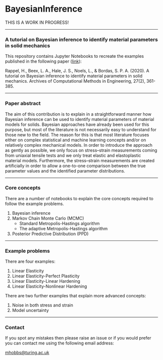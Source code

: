 # BayesianInference

THIS IS A WORK IN PROGRESS!

---

### A tutorial on Bayesian inference to identify material parameters in solid mechanics

This repository contains Jupyter Notebooks to recreate the examples published in the following paper ([link](https://link.springer.com/article/10.1007/s11831-018-09311-x)):

Rappel, H., Beex, L. A., Hale, J. S., Noels, L., & Bordas, S. P. A. (2020). A tutorial on Bayesian inference to identify material parameters in solid mechanics. Archives of Computational Methods in Engineering, 27(2), 361-385.

---

### Paper abstract

The aim of this contribution is to explain in a straightforward manner how Bayesian inference can be used to identify material parameters of material models for solids. Bayesian approaches have already been used for this purpose, but most of the literature is not necessarily easy to understand for those new to the field. The reason for this is that most literature focuses either on complex statistical and machine learning concepts and/or on relatively complex mechanical models. In order to introduce the approach as gently as possible, we only focus on stress–strain measurements coming from uniaxial tensile tests and we only treat elastic and elastoplastic material models. Furthermore, the stress–strain measurements are created artificially in order to allow a one-to-one comparison between the true parameter values and the identified parameter distributions.

---

### Core concepts

There are a number of notebooks to explain the core concepts required to follow the example problems.

1) Bayesian inference
2) Markov Chain Monte Carlo (MCMC)
    - Standard Metropolis-Hastings algorithm
    - The adaptive Metropolis-Hastings algorithm
3) Posterior Predictive Distribution (PPD)

---

### Example problems

There are four examples:

1) Linear Elasticity
2) Linear Elasticity-Perfect Plasticity
3) Linear Elasticity-Linear Hardening
4) Linear Elasticity-Nonlinear Hardening

There are two further examples that explain more advanced concepts: 

1) Noise in both stress and strain
2) Model uncertainty

---

### Contact

If you spot any mistakes then please raise an issue or if you would prefer you can contact me using the following email address:

mhobbs@turing.ac.uk 


